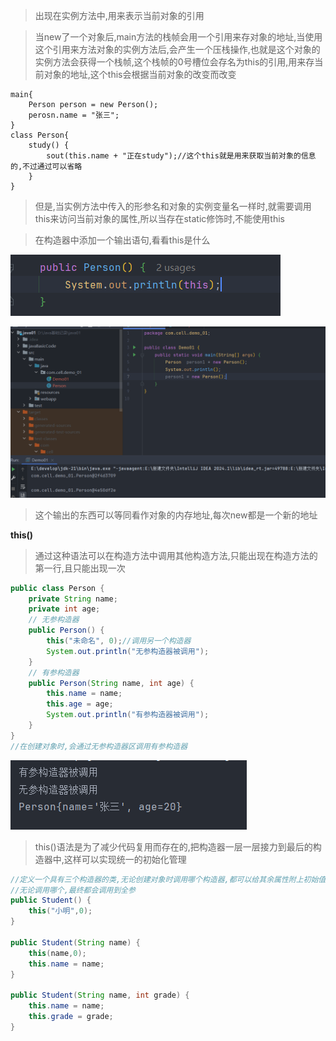 
>出现在实例方法中,用来表示当前对象的引用

>当new了一个对象后,main方法的栈帧会用一个引用来存对象的地址,当使用这个引用来方法对象的实例方法后,会产生一个压栈操作,也就是这个对象的实例方法会获得一个栈帧,这个栈帧的0号槽位会存名为this的引用,用来存当前对象的地址,这个this会根据当前对象的改变而改变

```
main{
	Person person = new Person();
	perosn.name = "张三";
}
class Person{
	study() {
		sout(this.name + "正在study");//这个this就是用来获取当前对象的信息的,不过通过可以省略
	}
}
```

>但是,当实例方法中传入的形参名和对象的实例变量名一样时,就需要调用this来访问当前对象的属性,所以当存在static修饰时,不能使用this

>在构造器中添加一个输出语句,看看this是什么

![](images/this/file-20250408183007.png)

![](images/this/file-20250408183048.png)

>这个输出的东西可以等同看作对象的内存地址,每次new都是一个新的地址

**this()**

>通过这种语法可以在构造方法中调用其他构造方法,只能出现在构造方法的第一行,且只能出现一次

```Java
public class Person {
    private String name;
    private int age;
    // 无参构造器
    public Person() {
        this("未命名", 0);//调用另一个构造器
        System.out.println("无参构造器被调用");
    }
    // 有参构造器
    public Person(String name, int age) {
        this.name = name;
        this.age = age;
        System.out.println("有参构造器被调用");
    }
}
//在创建对象时,会通过无参构造器区调用有参构造器
```

![](images/this/file-20250408191626.png)

>this()语法是为了减少代码复用而存在的,把构造器一层一层接力到最后的构造器中,这样可以实现统一的初始化管理

```Java
//定义一个具有三个构造器的类,无论创建对象时调用哪个构造器,都可以给其余属性附上初始值
//无论调用哪个,最终都会调用到全参
public Student() {  
    this("小明",0);  
}  
  
public Student(String name) {  
    this(name,0);  
    this.name = name;  
}  
  
public Student(String name, int grade) {  
    this.name = name;  
    this.grade = grade;  
}
```



